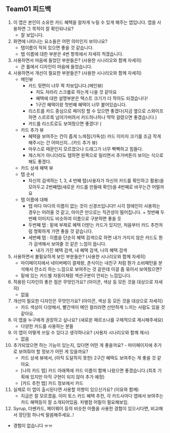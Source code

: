 ## Team01 피드백

1. 이 앱은 본인이 소유한 카드 혜택을 알차게 누릴 수 있게 해주는 앱입니다. 앱을 사용하면 그 목적이 잘 확인되나요?
   - 잘 보입니다.
2. 화면에 나타나는 요소들은 어떤 의미인지 보이나요?
   - 탭이름이 적혀 있으면 좋을 것 같습니다.
   - 탭 이름에 대한 부분은 4번 항목에서 자세히 적겠습니다.
3. 사용하면서 마음에 들었던 부분들은? (사용한 시나리오와 함께 자세히)
   - 큰 틀에서 디자인이 마음에 들었습니다.
4. 사용하면서 개선이 필요한 부분들은? (사용한 시나리오와 함께 자세히)
   - 메인뷰
     - 카드 뒷면이 너무 꽉 차보입니다.(메인뷰)
       - 저도 차라리 스크롤로 하는게 나을 것 같아요
       - 혜택에 대한 설명부분은 텍스트 크기가 더 작아도 되겠습니다!
       - 1구간 혜택이랑 첫번째 혜택이 너무 붙어있습니다.
     - 리스트를 카드 중심으로 페이징 할 수 있으면 좋겠다(지금 옆으로 스와이프하면 스르르륵 넘어가버려서 카드하나하나 딱딱 걸렸으면 좋겠습니다.)
     - 카드를 리스트로도 보여줬으면 좋겠다! (
   - 카드 추가 뷰
     - 혜택을 보여주는 칸이 좁게 느껴짐(가독성) 카드 이미지 크기를 조금 작게 해주시는 건 어떠신지…(카드 추가 뷰)
     - 마우스로 때문인지 모르겠으나 드래그가 너무 빡빡하고 힘들다.
     - 제스처가 아니더라도 탭하면 왼쪽으로 밀리면서 추가버튼이 보이는 식으로 해도 좋겠다.
   - 카드 상세 혜택 뷰
   - 탭 순서
     - 자신의 검색하는 1, 3, 4 번째 탭(사용자가 자신의 카드를 확인하고 활용)을 모아두고
       2번째탭(새로운 카드를 만들때 확인)을 4번째로 바꾸는건 어떨까요
   - 탭 이름에 대해
     - 탭 마다 마다의 이름이 없는 것이 신경쓰입니다!! 시각 장애인이 사용하는 경우는 어려울 것 같고, 아이콘 만으로는 직관성이 떨어집니다. + 첫번째 두번째 이미지도 비슷하여 이름으로 구분하면 좋을 듯
     - 두번째 탭 : 밑에 부제로 혜택 더받는 카드가 있지만, 처음부터 카드 추천처럼 명확하게 가면 좋을 것 같습니다.
     - 세번째 탭 : 이름을 단순히 혜택 검색으로 하면 내가 가지지 않은 카드도 뭔가 검색해서 보여줄 것 같은 느낌이 듭니다.
       - 내가 가진 혜택 검색, 내 혜택 검색, 나의 혜택 검색
5. 사용하면서 불필요하게 보인 부분들은? (사용한 시나리오와 함께 자세히)
   - 마이페이지에서 네이버페이 결제왕, 춘식이는 내친구 처럼 뭔가 소비패턴을 분석해서 잔소리 하는 느낌으로 보여주는 것 같은데 이걸 좀 묶어서 보여줬으면?
   - 밑에 있는 카드별 자동이체랑 섹션구분이 안되는 느낌입니다.
6. 적용된 디자인의 좋은 점은 무엇인가요? (아이콘, 색상 등 모든 것을 대상으로 자세히)
   - 없음
7. 개선이 필요한 디자인은 무엇인가요? (아이콘, 색상 등 모든 것을 대상으로 자세히)
   - 카드 색상이 다양해서, 빨간색이 메인 컬러라면 산만하게 느끼는 사람도 있을 것 같아요.
8. 이 앱을 누구에게 권장하고 싶나요? (새로운 페르소나를 구체적으로 제시해주세요)
   - 다양한 카드를 사용하는 분들
9. 이 앱이 어떻게 쓰일 수 있다고 생각하나요? (사용자 시나리오와 함께 제시)
   - 없음
10. 추가되었으면 하는 기능이 있는지, 있다면 어떤 게 좋을까요? - 마이페이지에 추가로 보여줘야 할 정보가 어떤 게 있을까요?
    - 카드 상세 뷰에서, (아직 도달하지 못한) 2구간 혜택도 보여주는 게 좋을 것 같아요.
    - [나의 카드 탭] 카드 아래쪽에 카드 이름이 함께 나왔으면 좋겠습니다.(최초 기획에 있지만 아직 구현이 되지 않아 추가 예정)
    - [카드 추천 탭] 카드 정보에서 카드 
11. 실제로 이 앱이 출시된다면 사용할 의향이 있으신가요? (이유와 함께)
    - 지금은 잘 모르겠음. 이미 토스 카드 혜택 추천, 각 카드사마다 앱에서 보여주는 카드 혜택등이 잘 소개되어있음. 차별점 어필이 필요해보임.
12. Syrup, 더쎈카드, 페이웨이 등의 비슷한 어플을 사용한 경험이 있으시다면, 비교해서 장단점 하나씩 말씀해주세요..!
   - 경험이 없습니다 ㅠㅠ
